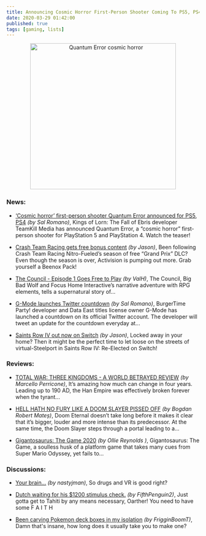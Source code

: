 ```yaml
---
title: Announcing Cosmic Horror First-Person Shooter Coming To PS5, PS4!
date: 2020-03-29 01:42:00
published: true
tags: [gaming, lists]
---
```


<p align="center">
    <img src="https://www.gematsu.com/wp-content/uploads/2020/03/Quantum-Error_03-28-20-600x338.jpg" alt="Quantum Error cosmic horror" width="380" />
</p>

### News:
*   [‘Cosmic horror’ first-person shooter Quantum Error announced for PS5, PS4](https://www.gematsu.com/2020/03/cosmic-horror-first-person-shooter-quantum-error-announced-for-ps5-ps4) <i>(by Sal Romano)</i>, Kings of Lorn: The Fall of Ebris developer TeamKill Media has announced Quantum Error, a “cosmic horror” first-person shooter for PlayStation 5 and PlayStation 4. Watch the teaser!

*   [Crash Team Racing gets free bonus content](http://brutalgamer.com/2020/03/27/crash-team-racing-gets-free-bonus-content/?utm_source=rss&utm_medium=rss&utm_campaign=crash-team-racing-gets-free-bonus-content) <i>(by Jason)</i>, Been following Crash Team Racing Nitro-Fueled’s season of free “Grand Prix” DLC? Even though the season is over, Activision is pumping out more. Grab yourself a Beenox Pack!

*   [The Council - Episode 1 Goes Free to Play](http://www.gamebanshee.com/news/123571-the-council-episode-1-goes-free-to-play.html) <i>(by ValH)</i>,
The Council, Big Bad Wolf and Focus Home Interactive’s narrative adventure with RPG elements, tells a supernatural story of...

*   [G-Mode launches Twitter countdown](https://www.gematsu.com/2020/03/g-mode-launches-twitter-countdown) <i>(by Sal Romano)</i>, 
BurgerTime Party! developer and Data East titles license owner G-Mode has launched a countdown on its official Twitter account. The developer will tweet an update for the countdown everyday at...

*   [Saints Row IV out now on Switch](http://brutalgamer.com/2020/03/27/saints-row-iv-out-now-on-switch/?utm_source=rss&utm_medium=rss&utm_campaign=saints-row-iv-out-now-on-switch) <i>(by Jason)</i>, Locked away in your home? Then it might be the perfect time to let loose on the streets of virtual-Steelport in Saints Row IV: Re-Elected on Switch!

### Reviews:
*   [TOTAL WAR: THREE KINGDOMS - A WORLD BETRAYED REVIEW](https://www.gamewatcher.com/reviews/total-war-three-kingdoms-a-world-betrayed-review/13170) <i>(by Marcello Perricone)</i>, It’s amazing how much can change in four years. Leading up to 190 AD, the Han Empire was effectively broken forever when the tyrant...

*   [HELL HATH NO FURY LIKE A DOOM SLAYER PISSED OFF](https://www.gamewatcher.com/reviews/doom-eternal-review/13169) <i>(by Bogdan Robert Mateș)</i>, Doom Eternal doesn’t take long before it makes it clear that it’s bigger, louder and more intense than its predecessor. At the same time, the Doom Slayer steps through a portal leading to a...

*   [Gigantosaurus: The Game 2020](https://www.nintendolife.com/reviews/nintendo-switch/gigantosaurus_the_game) <i>(by Ollie Reynolds )</i>, 
Gigantosaurus: The Game, a soulless husk of a platform game that takes many cues from Super Mario Odyssey, yet fails to...

### Discussions:
*   [Your brain...](https://www.reddit.com/r/gaming/comments/fqljxs/your_brain/) <i>(by nastyjman)</i>, So drugs and VR is good right? 

*   [Dutch waiting for his $1200 stimulus check.](https://www.reddit.com/r/gaming/comments/fqkm0m/dutch_waiting_for_his_1200_stimulus_check/) <i>(by FifthPenguin2)</i>, Just gotta get to Tahiti by any means necessary, Oarther! You need to have some F A I T H

*   [Been carving Pokemon deck boxes in my isolation](https://www.reddit.com/r/gaming/comments/fqjqao/been_carving_pokemon_deck_boxes_in_my_isolation/) <i>(by FrigginBoomT)</i>, Damn that's insane, how long does it usually take you to make one?
